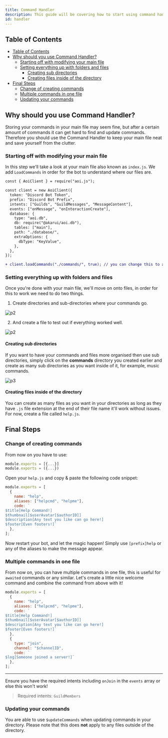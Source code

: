 ```yaml
---
title: Command Handler
description: This guide will be covering how to start using command handlers, creating multiple commands in one file and updating commands without restarting your Discord Bot.
id: handler
---
```


<!-- omit from toc -->

## Table of Contents

- [Table of Contents](#table-of-contents)
- [Why should you use Command Handler?](#why-should-you-use-command-handler)
  - [Starting off with modifying your main file](#starting-off-with-modifying-your-main-file)
  - [Setting everything up with folders and files](#setting-everything-up-with-folders-and-files)
    - [Creating sub directories](#creating-sub-directories)
    - [Creating files inside of the directory](#creating-files-inside-of-the-directory)
- [Final Steps](#final-steps)
  - [Change of creating commands](#change-of-creating-commands)
  - [Multiple commands in one file](#multiple-commands-in-one-file)
  - [Updating your commands](#updating-your-commands)

## Why should you use Command Handler?

Storing your commands in your main file may seem fine, but after a certain amount of commands it can get hard to find and update commands. Therefore you should use the Command Handler to keep your main file neat and save yourself from the clutter.

### Starting off with modifying your main file

In this step we'll take a look at your main file also known as `index.js`. We add `LoadCommands` in order for the bot to understand where our files are.

```diff lang="js" title="index.js"
const { AoiClient } = require("aoi.js");

const client = new AoiClient({
  token: "Discord Bot Token",
  prefix: "Discord Bot Prefix",
  intents: ["Guilds", "GuildMessages", "MessageContent"],
  events: ["onMessage", "onInteractionCreate"],
  database: {
    type: "aoi.db",
    db: require("@akarui/aoi.db"),
    tables: ["main"],
    path: "./database/",
    extraOptions: {
      dbType: "KeyValue",
    },
  },
});

+ client.loadCommands("./commands/", true); // you can change this to any directory you want
```

### Setting everything up with folders and files

Once you're done with your main file, we'll move on onto files, in order for this to work we need to do two things.

1. Create directories and sub-directories where your commands go.

![p2](https://cdn.discordapp.com/attachments/1082168708866244648/1083390579402088458/HwYiJqoeF9SAAAAAElFTkSuQmCC.png)

2. And create a file to test out if everything worked well.

![p2](https://cdn.discordapp.com/attachments/1082168708866244648/1083390890405543976/Awoopj94LkCqAAAAAElFTkSuQmCC.png)

#### Creating sub directories

If you want to have your commands and files more organised then use sub directories, simply click on the **commands**
directory you created earlier and create as many sub directories as you want inside of it, for example, music commands.

![p3](https://cdn.discordapp.com/attachments/1082168708866244648/1083391154227261540/e0P4fAZqcEmh2npQAAAAASUVORK5CYII.png)

#### Creating files inside of the directory

You can create as many files as you want in your directories as long as they have `.js` file extension at the end of their file name
it'll work without issues. For now, create a file called `help.js`.

## Final Steps

### Change of creating commands

From now on you have to use:

```javascript
module.exports = [{...}]
module.exports = ({...})
```

Open your `help.js` and copy & paste the following code snippet:

```javascript title="commands/help.js"
module.exports = [
  {
    name: "help",
    aliases: ["helpcmd", "helpme"],
    code: `
$title[Help Command!]
$thumbnail[$userAvatar[$authorID]] 
$description[Any text you like can go here!]
$footer[Even footers!]`
  },
];
```

Now restart your bot, and let the magic happen! Simply use `[prefix]help` or any of the aliases to make the message
appear.

### Multiple commands in one file

From now on, you can have multiple commands in one file, this is useful for `awaited` commands or any similar. Let's
create a little nice welcome command and combine the command from above with it!

```javascript title="commands/help.js"
module.exports = [
  {
    name: "help",
    aliases: ["helpcmd", "helpme"],
    code: `
$title[Help Command!]
$thumbnail[$userAvatar[$authorID]] 
$description[Any text you like can go here!]
$footer[Even footers!]`
  },
  {
    type: "join",
    channel: "$channelID",
    code: `
$log[Someone joined a server!]`
  },
];
```

---

Ensure you have the required intents including `onJoin` in the `events` array or else this won't work!

> Required intents: `GuildMembers`

### Updating your commands

You are able to use `$updateCommands` when updating commands in your directory. Please note that this does **not** apply
to any files outside of the directory.
